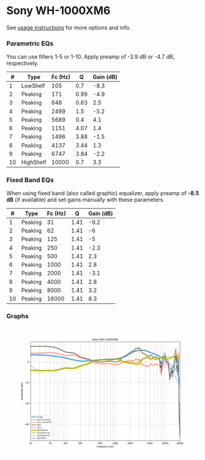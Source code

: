 # Sony WH-1000XM6
See [usage instructions](https://github.com/jaakkopasanen/AutoEq#usage) for more options and info.

### Parametric EQs
You can use filters 1-5 or 1-10. Apply preamp of -3.9 dB or -4.7 dB, respectively.

|   # | Type      |   Fc (Hz) |    Q |   Gain (dB) |
|-----|-----------|-----------|------|-------------|
|   1 | LowShelf  |       105 | 0.7  |        -8.3 |
|   2 | Peaking   |       171 | 0.99 |        -4.9 |
|   3 | Peaking   |       648 | 0.63 |         2.5 |
|   4 | Peaking   |      2499 | 1.5  |        -5.2 |
|   5 | Peaking   |      5689 | 0.4  |         4.1 |
|   6 | Peaking   |      1151 | 4.07 |         1.4 |
|   7 | Peaking   |      1496 | 3.88 |        -1.5 |
|   8 | Peaking   |      4137 | 3.44 |         1.3 |
|   9 | Peaking   |      6747 | 3.84 |        -2.2 |
|  10 | HighShelf |     10000 | 0.7  |         3.3 |

### Fixed Band EQs
When using fixed band (also called graphic) equalizer, apply preamp of **-8.5 dB** (if available) and set gains manually with these parameters.

|   # | Type    |   Fc (Hz) |    Q |   Gain (dB) |
|-----|---------|-----------|------|-------------|
|   1 | Peaking |        31 | 1.41 |        -9.2 |
|   2 | Peaking |        62 | 1.41 |        -6   |
|   3 | Peaking |       125 | 1.41 |        -5   |
|   4 | Peaking |       250 | 1.41 |        -2.3 |
|   5 | Peaking |       500 | 1.41 |         2.3 |
|   6 | Peaking |      1000 | 1.41 |         2.8 |
|   7 | Peaking |      2000 | 1.41 |        -3.1 |
|   8 | Peaking |      4000 | 1.41 |         2.8 |
|   9 | Peaking |      8000 | 1.41 |         3.2 |
|  10 | Peaking |     16000 | 1.41 |         8.3 |

### Graphs
![](./Sony%20WH-1000XM6.png)
